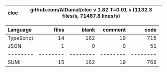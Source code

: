 
cloc|github.com/AlDanial/cloc v 1.82  T=0.01 s (1132.3 files/s, 71487.8 lines/s)
--- | ---

Language|files|blank|comment|code
:-------|-------:|-------:|-------:|-------:
TypeScript|14|162|19|715
JSON|1|0|0|51
--------|--------|--------|--------|--------
SUM:|15|162|19|766
